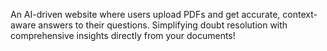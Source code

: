 An AI-driven website where users upload PDFs and get accurate, context-aware answers to their questions. Simplifying doubt resolution with comprehensive insights directly from your documents!
